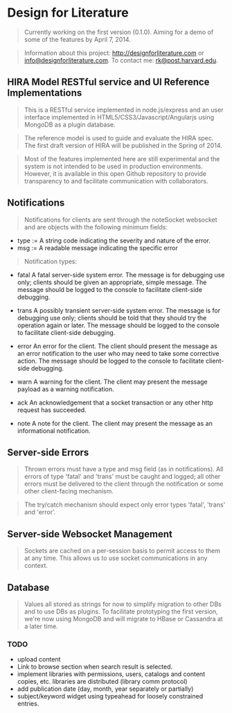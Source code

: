 # Design for Literature

>Currently working on the first version (0.1.0). Aiming for a demo of some of the
features by April 7, 2014.

> Information about this project: http://designforliterature.com or <info@designforliterature.com>.
> To contact me: <rk@post.harvard.edu>.
>

## HIRA Model RESTful service and UI Reference Implementations

> This is a RESTful service implemented in node.js/express and an user interface
implemented in HTML5/CSS3/Javascript/Angularjs using MongoDB as a plugin database.

> The reference model is used to guide and evaluate the HIRA spec. The first
draft version of HIRA will be published in the Spring of 2014.

> Most of the features implemented here are still experimental and the system
is not intended to be used in production environments. However, it is available in this open
Github repository to provide transparency to and facilitate
communication with collaborators.

## Notifications

> Notifications for clients are sent through the noteSocket websocket
and are objects with the following minimum fields:

- type := A string code indicating the severity and nature of the error.
- msg := A readable message indicating the specific error


> Notification types:

- fatal       A fatal server-side system error. The message is for debugging use only; clients
            should be given an appropriate, simple message. The message should be logged
            to the console to facilitate client-side debugging.

- trans       A possibly transient server-side system error. The message is for debugging use only; clients
            should be told that they should try the operation again or later. The message should be logged
            to the console to facilitate client-side debugging.

- error       An error for the client. The client should present the message as an error notification
            to the user who may need to take some corrective action. The message should be logged
            to the console to facilitate client-side debugging.

- warn        A warning for the client. The client may present the message payload
            as a warning notification.

- ack         An acknowledgement that a socket transaction or any other http request has succeeded.

- note        A note for the client. The client may present the message as an
            informational notification.

## Server-side Errors

> Thrown errors must have a type and msg field (as in notifications).
All errors of type 'fatal' and 'trans' must be caught and logged; all
other errors must be delivered to the client through the notification
or some other client-facing mechanism.

>The try/catch mechanism should expect only error types 'fatal', 'trans' and 'error'.

## Server-side Websocket Management

> Sockets are cached on a per-session basis to permit access
to them at any time. This allows us to use socket communications in any context.

## Database

> Values all stored as strings for now to simplify migration to other DBs
and to use DBs as plugins. To facilitate prototyping the first version,
we're now using MongoDB and will migrate to HBase or Cassandra at a later time.

### TODO
- upload content
- Link to browse section when search result is selected.
- implement libraries with permissions, users, catalogs and content copies, etc.
  libraries are distributed (library comm protocol)
- add publication date (day, month, year separately or partially)
- subject/keyword widget using typeahead for loosely constrained entries.

